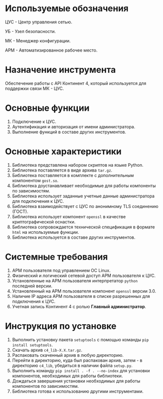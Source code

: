 # Используемые обозначения

ЦУС - Центр управления сетью.

УБ - Узел безопасности.

МК - Менеджер конфигурации.

АРМ - Автоматизированное рабочее место.

# Назначение инструмента

Обеспечение работы с API Континент 4, который используется для поддержки связи МК - ЦУС.

# Основные функции

1. Подключение к ЦУС.
2. Аутентификация и авторизация от имени администратора.
3. Выполнение функций в составе других инструментов.

# Основные характеристики

1. Библиотека представлена набором скриптов на языке Python.
2. Библиотека поставляется в виде архива `tar.gz`.
3. Библиотека поставляется в комплекте с дополнительным компонентом `gost.so`.
4. Библиотека доустанавливает необходимые для работы компоненты по зависимостям.
5. Библиотека использует заданные учетные данные администратора для подключения к ЦУС.
6. Библиотека взаимодействует с ЦУС по анонимному TLS соединению (ГОСТ).
7. Библиотека использует компонент `openssl` в качестве криптографической оснастки.
8. Библиотека сопровождается технической спецификация в формате `html` на используемые функции.
9. Библиотека используется в составе других инструментов.

# Системные требования

1. АРМ пользователя под управлением ОС Linux.
2. Физический и логический сетевой доступ АРМ пользователя к ЦУС.
3. Установленные на АРМ пользователя интерпретатор `python` последней версии.
4. Установленный на АРМ пользователя компонент `openssl` версии 3.0.
5. Наличие IP адреса АРМ пользователя в списке разрешенных для подключения к ЦУС.
6. Учетная запись Континент 4 с ролью **Главный администратор**.

# Инструкция по установке

1. Выполнить установку пакета `setuptools` с помощью команды `pip install setuptools`.
2. Скачать архив `c4_lib-X.X.tar.gz`.
3. Распаковать скаченный архив в любую директорию.
4. Перейти в директорию, куда был распакован архив, затем - в директорию `c4_lib`, убедиться в наличии файла `setup.py`.
5. Выполнить команду `pip install . -f . --no-index` для установки компонентов, необходимых для работы библиотеки.
6. Дождаться завершения установки необходимых для работы компонентов по зависимостям.
7. Библиотека готова к использованию другими инструментами.

